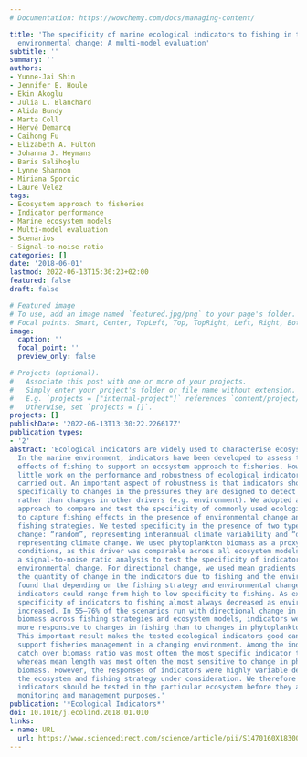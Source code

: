 ```yaml
---
# Documentation: https://wowchemy.com/docs/managing-content/

title: 'The specificity of marine ecological indicators to fishing in the face of
  environmental change: A multi-model evaluation'
subtitle: ''
summary: ''
authors:
- Yunne-Jai Shin
- Jennifer E. Houle
- Ekin Akoglu
- Julia L. Blanchard
- Alida Bundy
- Marta Coll
- Hervé Demarcq
- Caihong Fu
- Elizabeth A. Fulton
- Johanna J. Heymans
- Baris Salihoglu
- Lynne Shannon
- Miriana Sporcic
- Laure Velez
tags:
- Ecosystem approach to fisheries
- Indicator performance
- Marine ecosystem models
- Multi-model evaluation
- Scenarios
- Signal-to-noise ratio
categories: []
date: '2018-06-01'
lastmod: 2022-06-13T15:30:23+02:00
featured: false
draft: false

# Featured image
# To use, add an image named `featured.jpg/png` to your page's folder.
# Focal points: Smart, Center, TopLeft, Top, TopRight, Left, Right, BottomLeft, Bottom, BottomRight.
image:
  caption: ''
  focal_point: ''
  preview_only: false

# Projects (optional).
#   Associate this post with one or more of your projects.
#   Simply enter your project's folder or file name without extension.
#   E.g. `projects = ["internal-project"]` references `content/project/deep-learning/index.md`.
#   Otherwise, set `projects = []`.
projects: []
publishDate: '2022-06-13T13:30:22.226617Z'
publication_types:
- '2'
abstract: 'Ecological indicators are widely used to characterise ecosystem health.
  In the marine environment, indicators have been developed to assess the ecosystem
  effects of fishing to support an ecosystem approach to fisheries. However, very
  little work on the performance and robustness of ecological indicators has been
  carried out. An important aspect of robustness is that indicators should respond
  specifically to changes in the pressures they are designed to detect (e.g. fishing)
  rather than changes in other drivers (e.g. environment). We adopted a multi-model
  approach to compare and test the specificity of commonly used ecological indicators
  to capture fishing effects in the presence of environmental change and under different
  fishing strategies. We tested specificity in the presence of two types of environmental
  change: “random”, representing interannual climate variability and “directional”,
  representing climate change. We used phytoplankton biomass as a proxy of the environmental
  conditions, as this driver was comparable across all ecosystem models, then applied
  a signal-to-noise ratio analysis to test the specificity of indicators with random
  environmental change. For directional change, we used mean gradients to apportion
  the quantity of change in the indicators due to fishing and the environment. We
  found that depending on the fishing strategy and environmental change, ecological
  indicators could range from high to low specificity to fishing. As expected, the
  specificity of indicators to fishing almost always decreased as environmental variability
  increased. In 55–76% of the scenarios run with directional change in phytoplankton
  biomass across fishing strategies and ecosystem models, indicators were significantly
  more responsive to changes in fishing than to changes in phytoplankton biomass.
  This important result makes the tested ecological indicators good candidates to
  support fisheries management in a changing environment. Among the indicators, the
  catch over biomass ratio was most often the most specific indicator to fishing,
  whereas mean length was most often the most sensitive to change in phytoplankton
  biomass. However, the responses of indicators were highly variable depending on
  the ecosystem and fishing strategy under consideration. We therefore recommend that
  indicators should be tested in the particular ecosystem before they are used for
  monitoring and management purposes.'
publication: '*Ecological Indicators*'
doi: 10.1016/j.ecolind.2018.01.010
links:
- name: URL
  url: https://www.sciencedirect.com/science/article/pii/S1470160X18300104
---
```

